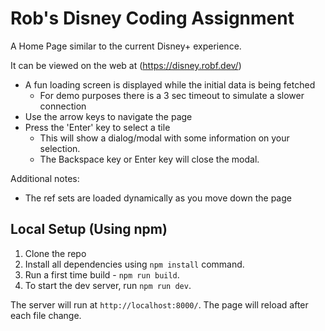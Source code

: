 # Rob's Disney Coding Assignment

A Home Page similar to the current Disney+ experience.

It can be viewed on the web at (https://disney.robf.dev/)

- A fun loading screen is displayed while the initial data is being fetched
  - For demo purposes there is a 3 sec timeout to simulate a slower connection
- Use the arrow keys to navigate the page
- Press the 'Enter' key to select a tile
  - This will show a dialog/modal with some information on your selection.
  - The Backspace key or Enter key will close the modal.

Additional notes:
- The ref sets are loaded dynamically as you move down the page

## Local Setup (Using npm)
1. Clone the repo
2. Install all dependencies using `npm install` command.
3. Run a first time build - `npm run build`.
4. To start the dev server, run `npm run dev`.

The server will run at `http://localhost:8000/`. 
The page will reload after each file change. 
